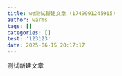 ```yaml
---
title: wz测试新建文章 (1749991245915)
author: warms
tags: []
categories: []
test: '123123'
date: 2025-06-15 20:17:17
---
```

测试新建文章
